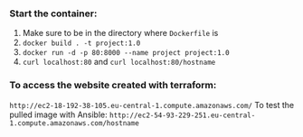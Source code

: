 ### Start the container: 
1. Make sure to be in the directory where `Dockerfile` is
2. `docker build . -t project:1.0`
3. `docker run -d -p 80:8000 --name project project:1.0`
4. `curl localhost:80` and `curl localhost:80/hostname`

### To access the website created with terraform:
`http://ec2-18-192-38-105.eu-central-1.compute.amazonaws.com/`
To test the pulled image with Ansible: `http://ec2-54-93-229-251.eu-central-1.compute.amazonaws.com/hostname`
